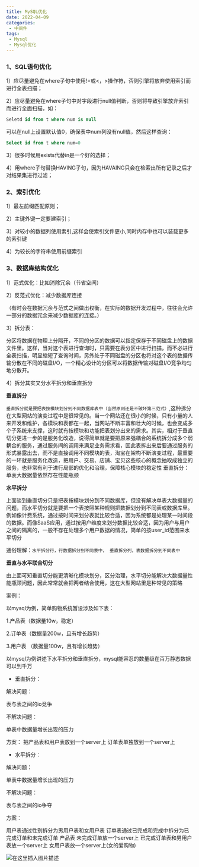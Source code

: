 ```yaml
---
title: MySQL优化
date: 2022-04-09
categories:
 - 中间件
tags:
 - Mysql
 - Mysql优化
---
```


### 1、SQL语句优化

1）应尽量避免在where子句中使用!=或<，>操作符，否则引擎将放弃使用索引而进行全表扫描；

2）应尽量避免在where子句中对字段进行null值判断，否则将导致引擎放弃索引而进行全面扫描，如：
```sql
Seletd id from t where num is null
```
可以在null上设置默认值0，确保表中num列没有null值，然后这样查询：
```sql
Select id from t where num=0
```
3）很多时候用exists代替in是一个好的选择；

4）用where子句替换HAVING子句，因为HAVAING只会在检索出所有记录之后才对结果集进行过滤；

### 2、索引优化

1）最左前缀匹配原则；

2）主键外键一定要建索引；

3）对较小的数据列使用索引,这样会使索引文件更小,同时内存中也可以装载更多的索引键

4）为较长的字符串使用前缀索引

### 3、数据库结构优化

1）范式优化：比如消除冗余（节省空间）

2）反范式优化：减少数据库连接

（有时会在数据冗余与范式之间做出权衡，在实际的数据开发过程中，往往会允许一部分的数据冗余来减少数据库的连接。）

3）拆分表：

分区将数据在物理上分隔开，不同的分区的数据可以指定保存于不同磁盘上的数据文件里。这样，当对这个表进行查询时，只需要在表分区中进行扫描，而不必进行全表扫描，明显缩短了查询时间，另外处于不同磁盘的分区也将对这个表的数据传输分散在不同的磁盘I/O，一个精心设计的分区可以将数据传输对磁盘I/O竞争均匀地分散开。

4）拆分其实又分水平拆分和垂直拆分

**垂直拆分**

`垂直拆分就是要把表按模块划分到不同数据库表中（当然原则还是不破坏第三范式）`,这种拆分在大型网站的演变过程中是很常见的。当一个网站还在很小的时候，只有小量的人来开发和维护，各模块和表都在一起，当网站不断丰富和壮大的时候，也会变成多个子系统来支撑，这时就有按模块和功能把表划分出来的需求。其实，相对于垂直切分更进一步的是服务化改造，说得简单就是要把原来强耦合的系统拆分成多个弱耦合的服务，通过服务间的调用来满足业务需求看，因此表拆出来后要通过服务的形式暴露出去，而不是直接调用不同模块的表，淘宝在架构不断演变过程，最重要的一环就是服务化改造，把用户、交易、店铺、宝贝这些核心的概念抽取成独立的服务，也非常有利于进行局部的优化和治理，保障核心模块的稳定性
垂直拆分：单表大数据量依然存在性能瓶颈

**水平拆分**

上面谈到垂直切分只是把表按模块划分到不同数据库，但没有解决单表大数据量的问题，而水平切分就是要把一个表按照某种规则把数据划分到不同表或数据库里。例如像计费系统，通过按时间来划分表就比较合适，因为系统都是处理某一时间段的数据。而像SaaS应用，通过按用户维度来划分数据比较合适，因为用户与用户之间的隔离的，一般不存在处理多个用户数据的情况，简单的按user_id范围来水平切分

通俗理解：`水平拆分行，行数据拆分到不同表中， 垂直拆分列，表数据拆分到不同表中`

**垂直与水平联合切分**

由上面可知垂直切分能更清晰化模块划分，区分治理，水平切分能解决大数据量性能瓶颈问题，因此常常就会把两者结合使用，这在大型网站里是种常见的策略

案例：

以mysql为例，简单购物系统暂设涉及如下表：

1.产品表（数据量10w，稳定）

2.订单表（数据量200w，且有增长趋势）

3.用户表 （数据量100w，且有增长趋势）

以mysql为例讲述下水平拆分和垂直拆分，mysql能容忍的数量级在百万静态数据可以到千万

* 垂直拆分：

解决问题：

表与表之间的io竞争

不解决问题：

单表中数据量增长出现的压力

方案：
把产品表和用户表放到一个server上
订单表单独放到一个server上

* 水平拆分：

解决问题：

单表中数据量增长出现的压力

不解决问题：

表与表之间的io争夺

方案：

用户表通过性别拆分为男用户表和女用户表
订单表通过已完成和完成中拆分为已完成订单和未完成订单
产品表 未完成订单放一个server上
已完成订单表和男用户表放一个server上
女用户表放一个server上(女的爱购物)

![在这里插入图片描述](https://img-blog.csdnimg.cn/bb437d595a88458bbc892f93017d8d23.png)
